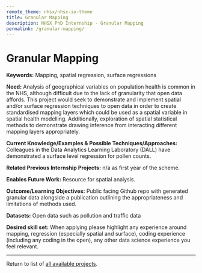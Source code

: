 ```yaml
---
remote_theme: nhsx/nhsx-io-theme
title: Granular Mapping
description: NHSX PhD Internship - Granular Mapping
permalink: /granular-mapping/
---
```


# Granular Mapping 

**Keywords:** Mapping, spatial regression, surface regressions

**Need:** Analysis of geographical variables on population health is common in the NHS, although difficult due to the lack of granularity that open data affords.  This project would seek to demonstrate and implement spatial and/or surface regression techniques to open data in order to create standardised mapping layers which could be used as a spatial variable in spatial health modelling.  Additionally, exploration of spatial statistical methods to demonstrate drawing inference from interacting different mapping layers appropriately.

**Current Knowledge/Examples & Possible Techniques/Approaches:**  Colleagues in the Data Analytics Learning Laboratory (DALL) have demonstrated a surface level regression for pollen counts.  

**Related Previous Internship Projects:** n/a as first year of the scheme.

**Enables Future Work:** Resource for spatial analysis.

**Outcome/Learning Objectives:** Public facing Github repo with generated granular data alongside a publication outlining the appropriateness and limitations of methods used.

**Datasets:** Open data such as pollution and traffic data

**Desired skill set:** When applying please highlight any experience around mapping, regression (especially spatial and surface), coding experience (including any coding in the open), any other data science experience you feel relevant.

---
Return to list of [all available projects](https://nhsx.github.io/nhsx-internship-projects/).